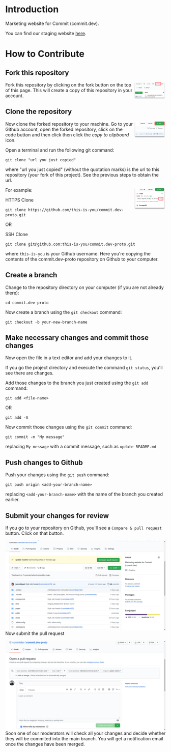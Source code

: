 # Introduction
Marketing website for Commit (commit.dev).

You can find our staging website [here](https://landing.commit-staging.dev/).
# How to Contribute


## Fork this repository

<img align="right" width="100" src="./docs/fork.png" alt="fork this repository" />

Fork this repository by clicking on the fork button on the top of this page. This will create a copy of this repository in your account.

## Clone the repository

<img align="right" width="100" src="./docs/clone.png" alt="clone this repository" />

Now clone the forked repository to your machine. Go to your Github account, open the forked repository, click on the code button and then click then click the _copy to clipboard_ icon.

Open a terminal and run the following git command:

```
git clone "url you just copied"

```

where "url you just copied" (without the quotation marks) is the url to this repository (your fork of this project). See the previous steps to obtain the url.

<img align="right" width="100" src="./docs/copy-to-clipboard.png" alt="copy URL to clipboard" />

For example:

HTTPS Clone
```
git clone https://github.com/this-is-you/commit.dev-proto.git
```

OR

SSH Clone
```
git clone git@github.com:this-is-you/commit.dev-proto.git
```

where `this-is-you` is your Github username. Here you're copying the contents of the commit.dev-proto repository on Github to your computer.

## Create a branch

Change to the repository directory on your computer (if you are not already there):

```
cd commit.dev-proto
```

Now create a branch using the `git checkout` command:

```
git checkout -b your-new-branch-name
```

## Make necessary changes and commit those changes

Now open the file in a text editor and add your changes to  it.

If you go the project directory and execute the command `git status`, you'll see there are changes.

Add those changes to the branch you just created using the `git add` command:

```
git add <file-name>
```

OR

```
git add -A
```

Now commit those changes using the `git commit` command:

```
git commit -m "My message"
```

replacing `My message` with a commit message, such as `update README.md`

## Push changes to Github

Push your changes using the `git push` command:

```
git push origin <add-your-branch-name>
```

replacing `<add-your-branch-name>` with the name of the branch you created earlier.

## Submit your changes for review

If you go to your repository on Github, you'll see a `Compare & pull request` button. Click on that button.

<img style="float: right;" src="./docs/compare-and-pull.png" alt="create a pull request" />

Now submit the pull request

<img style="float: right;" src="./docs/submit-pull-request.png" alt="submit pull request" />

Soon one of our moderators will check all your changes and decide whether they will be commited into the main branch. You will get a notification email once the changes have been merged.

